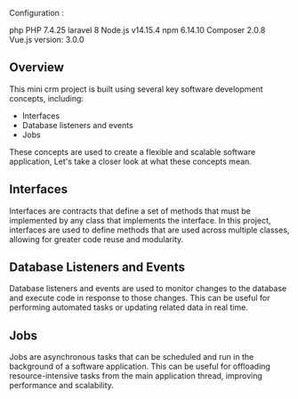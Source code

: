 
Configuration : 

php PHP 7.4.25 
laravel 8
Node.js v14.15.4
npm 6.14.10
Composer 2.0.8
Vue.js version: 3.0.0

## Overview

This mini crm project is built using several key software development concepts, including:

- Interfaces
- Database listeners and events
- Jobs

These concepts are used to create a flexible and scalable software application, Let's take a closer look at what these concepts mean.

## Interfaces

Interfaces are contracts that define a set of methods that must be implemented by any class that implements the interface. In this project, interfaces are used to define methods that are used across multiple classes, allowing for greater code reuse and modularity.

## Database Listeners and Events

Database listeners and events are used to monitor changes to the database and execute code in response to those changes. This can be useful for performing automated tasks or updating related data in real time.

## Jobs

Jobs are asynchronous tasks that can be scheduled and run in the background of a software application. This can be useful for offloading resource-intensive tasks from the main application thread, improving performance and scalability.

